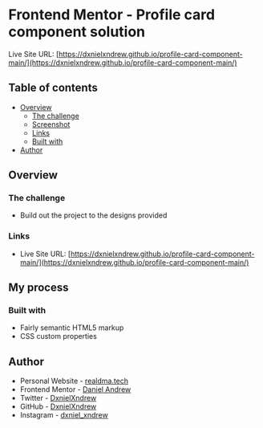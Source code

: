# Frontend Mentor - Profile card component solution

Live Site URL: [https://dxnielxndrew.github.io/profile-card-component-main/](https://dxnielxndrew.github.io/profile-card-component-main/)

## Table of contents

- [Overview](#overview)
  - [The challenge](#the-challenge)
  - [Screenshot](#screenshot)
  - [Links](#links)
  - [Built with](#built-with)
- [Author](#author)



## Overview

### The challenge

- Build out the project to the designs provided

### Links

- Live Site URL: [https://dxnielxndrew.github.io/profile-card-component-main/](https://dxnielxndrew.github.io/profile-card-component-main/)

## My process

### Built with

- Fairly semantic HTML5 markup
- CSS custom properties

## Author

- Personal Website - [realdma.tech](https://www.realdma.tech)
- Frontend Mentor - [Daniel Andrew](https://www.frontendmentor.io/profile/DanielAndrew1)
- Twitter - [DxnielXndrew](https://www.twitter.com/DxnielXndrew)
- GitHub - [DxnielXndrew](https://github.com/DxnielXndrew)
- Instagram - [dxniel_xndrew](https://www.instagram.com/dxniel_xndrew/)

